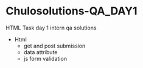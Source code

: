# Chulosolutions-QA_DAY1
HTML Task day 1 intern qa solutions

- Html 
    - get and post submission
    - data attribute
    - js form validation
